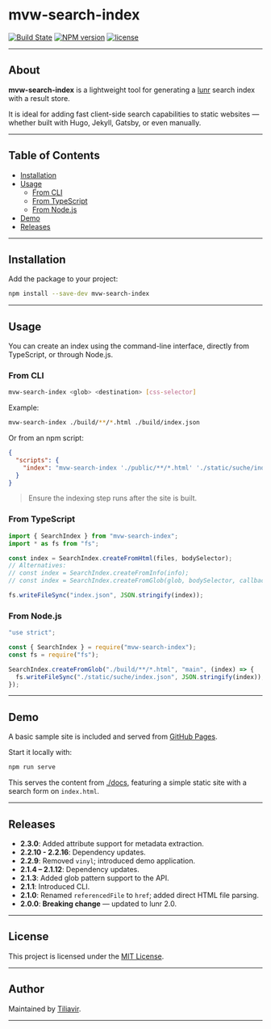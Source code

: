 # mvw-search-index

[![Build State](https://github.com/Tiliavir/mvw-search-index/workflows/Node%20CI/badge.svg)](https://github.com/Tiliavir/mvw-search-index/actions)
[![NPM version](https://img.shields.io/npm/v/mvw-search-index.svg?style=flat)](https://www.npmjs.com/package/mvw-search-index)
[![license](https://img.shields.io/npm/l/mvw-search-index.svg)](https://github.com/Tiliavir/mvw-search-index/blob/main/LICENSE)

---

## About

**mvw-search-index** is a lightweight tool for generating a [lunr](http://lunrjs.com/) search index with a result store.

It is ideal for adding fast client-side search capabilities to static websites — whether built with Hugo, Jekyll, Gatsby, or even manually.

---

## Table of Contents

- [Installation](#installation)
- [Usage](#usage)
  - [From CLI](#from-cli)
  - [From TypeScript](#from-typescript)
  - [From Node.js](#from-nodejs)
- [Demo](#demo)
- [Releases](#releases)

---

## Installation

Add the package to your project:

```bash
npm install --save-dev mvw-search-index
```

---

## Usage

You can create an index using the command-line interface, directly from TypeScript, or through Node.js.

### From CLI

```bash
mvw-search-index <glob> <destination> [css-selector]
```

Example:

```bash
mvw-search-index ./build/**/*.html ./build/index.json
```

Or from an npm script:

```json
{
  "scripts": {
    "index": "mvw-search-index './public/**/*.html' './static/suche/index.json' 'main'"
  }
}
```

> Ensure the indexing step runs after the site is built.

### From TypeScript

```ts
import { SearchIndex } from "mvw-search-index";
import * as fs from "fs";

const index = SearchIndex.createFromHtml(files, bodySelector);
// Alternatives:
// const index = SearchIndex.createFromInfo(info);
// const index = SearchIndex.createFromGlob(glob, bodySelector, callback);

fs.writeFileSync("index.json", JSON.stringify(index));
```

### From Node.js

```js
"use strict";

const { SearchIndex } = require("mvw-search-index");
const fs = require("fs");

SearchIndex.createFromGlob("./build/**/*.html", "main", (index) => {
  fs.writeFileSync("./static/suche/index.json", JSON.stringify(index));
});
```

---

## Demo

A basic sample site is included and served from [GitHub Pages](https://tiliavir.github.io/mvw-search-index/).

Start it locally with:

```bash
npm run serve
```

This serves the content from [./docs](docs), featuring a simple static site with a search form on `index.html`.

---

## Releases

- **2.3.0**: Added attribute support for metadata extraction.
- **2.2.10 - 2.2.16**: Dependency updates.
- **2.2.9**: Removed `vinyl`; introduced demo application.
- **2.1.4 – 2.1.12**: Dependency updates.
- **2.1.3**: Added glob pattern support to the API.
- **2.1.1**: Introduced CLI.
- **2.1.0**: Renamed `referencedFile` to `href`; added direct HTML file parsing.
- **2.0.0**: **Breaking change** — updated to lunr 2.0.

---

## License

This project is licensed under the [MIT License](LICENSE).

---

## Author

Maintained by [Tiliavir](https://github.com/Tiliavir).

---
